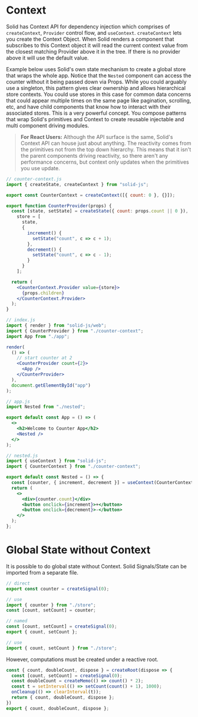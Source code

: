 # Context

Solid has Context API for dependency injection which comprises of `createContext`, `Provider` control flow, and `useContext`. `createContext` lets you create the Context Object. When Solid renders a component that subscribes to this Context object it will read the current context value from the closest matching Provider above it in the tree. If there is no provider above it will use the default value.

Example below uses Solid's own state mechanism to create a global store that wraps the whole app. Notice that the `Nested` component can access the counter without it being passed down via Props. While you could arguably use a singleton, this pattern gives clear ownership and allows hierarchical store contexts. You could use stores in this case for common data concerns that could appear multiple times on the same page like pagination, scrolling, etc, and have child components that know how to interact with their associated stores. This is a very powerful concept. You compose patterns that wrap Solid's primitives and Context to create reusable injectable and multi component driving modules.

> **For React Users:** Although the API surface is the same, Solid's Context API can house just about anything. The reactivity comes from the primitives not from the top down hierarchy. This means that it isn't the parent components driving reactivity, so there aren't any performance concerns, but context only updates when the primitives you use update.

```jsx
// counter-context.js
import { createState, createContext } from "solid-js";

export const CounterContext = createContext([{ count: 0 }, {}]);

export function CounterProvider(props) {
  const [state, setState] = createState({ count: props.count || 0 }),
    store = [
      state,
      {
        increment() {
          setState("count", c => c + 1);
        },
        decrement() {
          setState("count", c => c - 1);
        }
      }
    ];

  return (
    <CounterContext.Provider value={store}>
      {props.children}
    </CounterContext.Provider>
  );
}

// index.js
import { render } from "solid-js/web";
import { CounterProvider } from "./counter-context";
import App from "./app";

render(
  () => (
    // start counter at 2
    <CounterProvider count={2}>
      <App />
    </CounterProvider>
  ),
  document.getElementById("app")
);

// app.js
import Nested from "./nested";

export default const App = () => (
  <>
    <h2>Welcome to Counter App</h2>
    <Nested />
  </>
);

// nested.js
import { useContext } from "solid-js";
import { CounterContext } from "./counter-context";

export default const Nested = () => {
  const [counter, { increment, decrement }] = useContext(CounterContext);
  return (
    <>
      <div>{counter.count}</div>
      <button onclick={increment}>+</button>
      <button onclick={decrement}>-</button>
    </>
  );
};
```
# Global State without Context

It is possible to do global state without Context. Solid Signals/State can be imported from a separate file.

```jsx
// direct
export const counter = createSignal(0);

// use
import { counter } from "./store";
const [count, setCount] = counter;

// named
const [count, setCount] = createSignal(0);
export { count, setCount };

// use
import { count, setCount } from "./store";
```

However, computations must be created under a reactive root.

```jsx
const { count, doubleCount, dispose } = createRoot(dispose => {
  const [count, setCount] = createSignal(0);
  const doubleCount = createMemo(() => count() * 2);
  const t = setInterval(() => setCount(count() + 1), 1000);
  onCleanup(() => clearInterval(t));
  return { count, doubleCount, dispose };
})
export { count, doubleCount, dispose };
```
